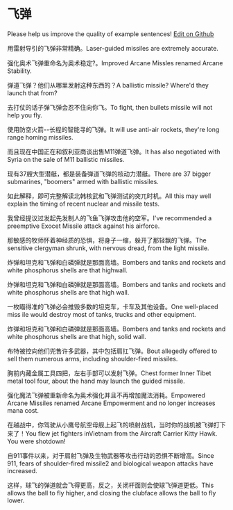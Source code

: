 # 飞弹

Please help us improve the quality of example sentences! [Edit on Github](https://github.com/jiyushe/jiyu-example-sentence-source/blob/main/chinese/feidan_1.md)

<p><span class="chinese">用雷射导引的飞弹非常精确。</span><span class="english">Laser-guided missiles are extremely accurate.</span></p>

<p><span class="chinese">强化奥术飞弹重命名为奥术稳定?。</span><span class="english">Improved Arcane Missles renamed Arcane Stability.</span></p>

<p><span class="chinese">弹道飞弹？他们从哪里发射这种东西的？</span><span class="english">A ballistic missile? Where'd they launch that from?</span></p>

<p><span class="chinese">去打仗的话子弹飞弹会忍不住向你飞。</span><span class="english">To fight, then bullets missile will not help you fly.</span></p>

<p><span class="chinese">使用防空火箭--长程的智能寻的飞弹。</span><span class="english">It will use anti-air rockets, they're long range homing missiles.</span></p>

<p><span class="chinese">而且现在中国正在和叙利亚商谈出售M11弹道飞弹。</span><span class="english">It has also negotiated with Syria on the sale of M11 ballistic missiles.</span></p>

<p><span class="chinese">现有37艘大型潜艇，都是装备弹道飞弹的核动力潜艇。</span><span class="english">There are 37 bigger submarines, "boomers" armed with ballistic missiles.</span></p>

<p><span class="chinese">如此解释，即可完整解读北韩核武和飞弹测试的突兀时机。</span><span class="english">All this may well explain the timing of recent nuclear and missile tests.</span></p>

<p><span class="chinese">我曾经提议过发起先发制人的飞鱼飞弹攻击他的空军。</span><span class="english">I've recommended a preemptive Exocet Missile attack against his airforce.</span></p>

<p><span class="chinese">那敏感的牧师怀着神经质的恐惧，将身子一缩，躲开了那轻飘的飞弹。</span><span class="english">The sensitive clergyman shrunk, with nervous dread, from the light missile.</span></p>

<p><span class="chinese">炸弹和坦克和飞弹和白磷弹就是那面高墙。</span><span class="english">Bombers and tanks and rockets and white phosphorus shells are that highwall.</span></p>

<p><span class="chinese">炸弹和坦克和飞弹和白磷弹就是那面高墙。</span><span class="english">Bombers and tanks and rockets and white phosphorus shells are that high wall.</span></p>

<p><span class="chinese">一枚瞄得准的飞弹必会推毁多数的坦克车，卡车及其他设备。</span><span class="english">One well-placed miss ile would destroy most of tanks, trucks and other equipment.</span></p>

<p><span class="chinese">炸弹和坦克和飞弹和白磷弹就是那面高墙。</span><span class="english">Bombers and tanks and rockets and white phosphorus shells are that high, solid wall.</span></p>

<p><span class="chinese">布特被控向他们兜售许多武器，其中包括肩扛飞弹。</span><span class="english">Bout allegedly offered to sell them numerous arms, including shoulder-fired missiles.</span></p>

<p><span class="chinese">胸前内藏金属工具四把，左右手部可以发射飞弹。</span><span class="english">Chest former Inner Tibet metal tool four, about the hand may launch the guided missile.</span></p>

<p><span class="chinese">强化魔法飞弹被重新命名为奥术强化并且不再增加魔法消耗。</span><span class="english">Empowered Arcane Missiles renamed Arcane Empowerment and no longer increases mana cost.</span></p>

<p><span class="chinese">在越战中，你驾驶从小鹰号航空母舰上起飞的喷射战机，当时你的战机被飞弹打下来了！</span><span class="english">You flew jet fighters inVietnam from the Aircraft Carrier Kitty Hawk. You were shotdown!</span></p>

<p><span class="chinese">自911事件以来，对于肩射飞弹及生物武器等攻击行动的恐惧不断增高。</span><span class="english">Since 911, fears of shoulder-fired missile2 and biological weapon attacks have increased.</span></p>

<p><span class="chinese">这样，球飞的弹道就会飞得更高，反之，关闭杆面则会使球飞弹道更低。</span><span class="english">This allows the ball to fly higher, and closing the clubface allows the ball to fly lower.</span></p>


